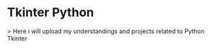 <h1> Tkinter Python </h1>
> Here i will upload my understandings and projects related to Python Tkinter
